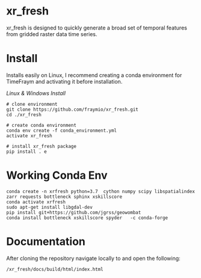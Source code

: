 # xr_fresh
 
xr_fresh is designed to quickly generate a broad set of temporal features from gridded raster data time series. 


# Install
Installs easily on Linux, I recommend creating a conda environment for TimeFraym 
and activating it before installation.  

*Linux & Windows Install*

```
# clone environment
git clone https://github.com/fraymio/xr_fresh.git
cd ./xr_fresh 

# create conda environment 
conda env create -f conda_environment.yml
activate xr_fresh

# install xr_fresh package
pip install . e

```

# Working Conda Env
```
conda create -n xrfresh python=3.7  cython numpy scipy libspatialindex zarr requests bottleneck sphinx xskillscore
conda activate xrfresh
sudo apt-get install libgdal-dev
pip install git+https://github.com/jgrss/geowombat
conda install bottleneck xskillscore spyder   -c conda-forge

```

# Documentation

After cloning the repository navigate locally to and open the following:
```
/xr_fresh/docs/build/html/index.html
```
